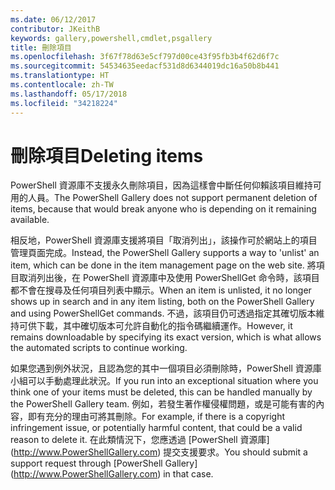```yaml
---
ms.date: 06/12/2017
contributor: JKeithB
keywords: gallery,powershell,cmdlet,psgallery
title: 刪除項目
ms.openlocfilehash: 3f67f78d63e5cf797d00ce43f95fb3b4f62d6f7c
ms.sourcegitcommit: 54534635eedacf531d8d6344019dc16a50b8b441
ms.translationtype: HT
ms.contentlocale: zh-TW
ms.lasthandoff: 05/17/2018
ms.locfileid: "34218224"
---
```

# <a name="deleting-items"></a><span data-ttu-id="687b6-103">刪除項目</span><span class="sxs-lookup"><span data-stu-id="687b6-103">Deleting items</span></span>

<span data-ttu-id="687b6-104">PowerShell 資源庫不支援永久刪除項目，因為這樣會中斷任何仰賴該項目維持可用的人員。</span><span class="sxs-lookup"><span data-stu-id="687b6-104">The PowerShell Gallery does not support permanent deletion of items, because that would break anyone who is depending on it remaining available.</span></span>

<span data-ttu-id="687b6-105">相反地，PowerShell 資源庫支援將項目「取消列出」，該操作可於網站上的項目管理頁面完成。</span><span class="sxs-lookup"><span data-stu-id="687b6-105">Instead, the PowerShell Gallery supports a way to 'unlist' an item, which can be done in the item management page on the web site.</span></span>
<span data-ttu-id="687b6-106">將項目取消列出後，在 PowerShell 資源庫中及使用 PowerShellGet 命令時，該項目都不會在搜尋及任何項目列表中顯示。</span><span class="sxs-lookup"><span data-stu-id="687b6-106">When an item is unlisted, it no longer shows up in search and in any item listing, both on the PowerShell Gallery and using PowerShellGet commands.</span></span>
<span data-ttu-id="687b6-107">不過，該項目仍可透過指定其確切版本維持可供下載，其中確切版本可允許自動化的指令碼繼續運作。</span><span class="sxs-lookup"><span data-stu-id="687b6-107">However, it remains downloadable by specifying its exact version, which is what allows the automated scripts to continue working.</span></span>

<span data-ttu-id="687b6-108">如果您遇到例外狀況，且認為您的其中一個項目必須刪除時，PowerShell 資源庫小組可以手動處理此狀況。</span><span class="sxs-lookup"><span data-stu-id="687b6-108">If you run into an exceptional situation where you think one of your items must be deleted, this can be handled manually by the PowerShell Gallery team.</span></span>
<span data-ttu-id="687b6-109">例如，若發生著作權侵權問題，或是可能有害的內容，即有充分的理由可將其刪除。</span><span class="sxs-lookup"><span data-stu-id="687b6-109">For example, if there is a copyright infringement issue, or potentially harmful content, that could be a valid reason to delete it.</span></span>
<span data-ttu-id="687b6-110">在此類情況下，您應透過 [PowerShell 資源庫] (http://www.PowerShellGallery.com) 提交支援要求。</span><span class="sxs-lookup"><span data-stu-id="687b6-110">You should submit a support request through [PowerShell Gallery] (http://www.PowerShellGallery.com) in that case.</span></span>